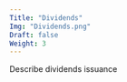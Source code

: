 ```yaml
---
Title: "Dividends" 
Img: "Dividends.png"
Draft: false
Weight: 3
---
```


Describe dividends issuance

